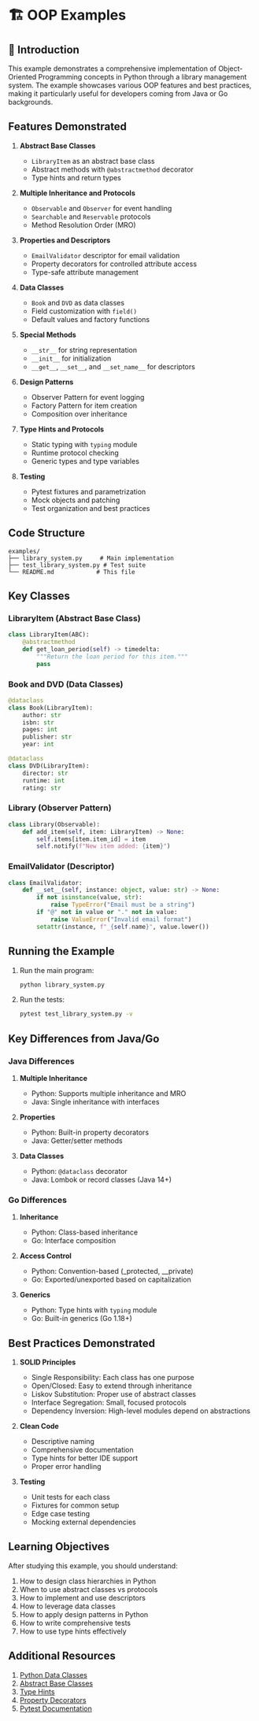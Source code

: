 # 🏗️ OOP Examples

## 📖 Introduction

This example demonstrates a comprehensive implementation of Object-Oriented Programming concepts in Python through a library management system. The example showcases various OOP features and best practices, making it particularly useful for developers coming from Java or Go backgrounds.

## Features Demonstrated

1. **Abstract Base Classes**
   - `LibraryItem` as an abstract base class
   - Abstract methods with `@abstractmethod` decorator
   - Type hints and return types

2. **Multiple Inheritance and Protocols**
   - `Observable` and `Observer` for event handling
   - `Searchable` and `Reservable` protocols
   - Method Resolution Order (MRO)

3. **Properties and Descriptors**
   - `EmailValidator` descriptor for email validation
   - Property decorators for controlled attribute access
   - Type-safe attribute management

4. **Data Classes**
   - `Book` and `DVD` as data classes
   - Field customization with `field()`
   - Default values and factory functions

5. **Special Methods**
   - `__str__` for string representation
   - `__init__` for initialization
   - `__get__`, `__set__`, and `__set_name__` for descriptors

6. **Design Patterns**
   - Observer Pattern for event logging
   - Factory Pattern for item creation
   - Composition over inheritance

7. **Type Hints and Protocols**
   - Static typing with `typing` module
   - Runtime protocol checking
   - Generic types and type variables

8. **Testing**
   - Pytest fixtures and parametrization
   - Mock objects and patching
   - Test organization and best practices

## Code Structure

```
examples/
├── library_system.py     # Main implementation
├── test_library_system.py # Test suite
└── README.md            # This file
```

## Key Classes

### LibraryItem (Abstract Base Class)
```python
class LibraryItem(ABC):
    @abstractmethod
    def get_loan_period(self) -> timedelta:
        """Return the loan period for this item."""
        pass
```

### Book and DVD (Data Classes)
```python
@dataclass
class Book(LibraryItem):
    author: str
    isbn: str
    pages: int
    publisher: str
    year: int

@dataclass
class DVD(LibraryItem):
    director: str
    runtime: int
    rating: str
```

### Library (Observer Pattern)
```python
class Library(Observable):
    def add_item(self, item: LibraryItem) -> None:
        self.items[item.item_id] = item
        self.notify(f"New item added: {item}")
```

### EmailValidator (Descriptor)
```python
class EmailValidator:
    def __set__(self, instance: object, value: str) -> None:
        if not isinstance(value, str):
            raise TypeError("Email must be a string")
        if "@" not in value or "." not in value:
            raise ValueError("Invalid email format")
        setattr(instance, f"_{self.name}", value.lower())
```

## Running the Example

1. Run the main program:
   ```bash
   python library_system.py
   ```

2. Run the tests:
   ```bash
   pytest test_library_system.py -v
   ```

## Key Differences from Java/Go

### Java Differences
1. **Multiple Inheritance**
   - Python: Supports multiple inheritance and MRO
   - Java: Single inheritance with interfaces

2. **Properties**
   - Python: Built-in property decorators
   - Java: Getter/setter methods

3. **Data Classes**
   - Python: `@dataclass` decorator
   - Java: Lombok or record classes (Java 14+)

### Go Differences
1. **Inheritance**
   - Python: Class-based inheritance
   - Go: Interface composition

2. **Access Control**
   - Python: Convention-based (_protected, __private)
   - Go: Exported/unexported based on capitalization

3. **Generics**
   - Python: Type hints with `typing` module
   - Go: Built-in generics (Go 1.18+)

## Best Practices Demonstrated

1. **SOLID Principles**
   - Single Responsibility: Each class has one purpose
   - Open/Closed: Easy to extend through inheritance
   - Liskov Substitution: Proper use of abstract classes
   - Interface Segregation: Small, focused protocols
   - Dependency Inversion: High-level modules depend on abstractions

2. **Clean Code**
   - Descriptive naming
   - Comprehensive documentation
   - Type hints for better IDE support
   - Proper error handling

3. **Testing**
   - Unit tests for each class
   - Fixtures for common setup
   - Edge case testing
   - Mocking external dependencies

## Learning Objectives

After studying this example, you should understand:

1. How to design class hierarchies in Python
2. When to use abstract classes vs protocols
3. How to implement and use descriptors
4. How to leverage data classes
5. How to apply design patterns in Python
6. How to write comprehensive tests
7. How to use type hints effectively

## Additional Resources

1. [Python Data Classes](https://docs.python.org/3/library/dataclasses.html)
2. [Abstract Base Classes](https://docs.python.org/3/library/abc.html)
3. [Type Hints](https://docs.python.org/3/library/typing.html)
4. [Property Decorators](https://docs.python.org/3/library/functions.html#property)
5. [Pytest Documentation](https://docs.pytest.org/) 